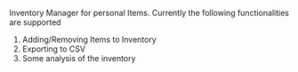Inventory Manager for personal Items. Currently the following functionalities are supported
1) Adding/Removing Items to Inventory
2) Exporting to CSV
3) Some analysis of the inventory

   
